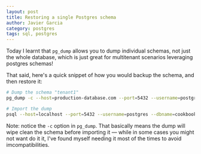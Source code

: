 ```yaml
---
layout: post
title: Restoring a single Postgres schema
author: Javier Garcia
category: postgres
tags: sql, postgres
---
```


Today I learnt that `pg_dump` allows you to dump individual schemas, not just
the whole database, which is just great for multitenant scenarios leveraging
postgres schemas!

That said, here's a quick snippet of how you would backup the schema, and then
restore it:

```sh
# Dump the schema "tenant1"
pg_dump -c --host=production-database.com --port=5432 --username=postgres --dbname=cookbook_db --schema=tenant1 > backup_dump.sq

# Import the dump
psql --host=localhost --port=5432 --username=postgres --dbname=cookbook_db -f backup_dump.sql -L prod_dump_restore_attempt.log
```

Note: notice the `-c` option in `pg_dump`. That basically means the dump will
wipe clean the schema before importing it — while in some cases you might not
want do it it, I've found myself needing it most of the times to avoid
imcompatibilities.
